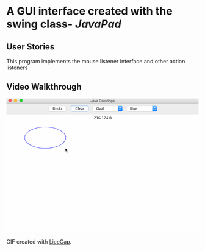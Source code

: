 # A GUI interface created with the swing class- *JavaPad*



## User Stories

This program implements the mouse listener interface and other action listeners


## Video Walkthrough 

![WalkThrough](demo.gif)

GIF created with [LiceCap](http://www.cockos.com/licecap/).

